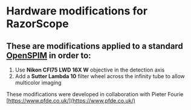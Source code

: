 # Hardware modifications for RazorScope

## These are modifications applied to a standard [OpenSPIM](https://openspim.org/Welcome_to_the_OpenSPIM_Wiki) in order to:

1. Use **Nikon CFI75 LWD 16X W** objective in the detection axis
2. Add a **Sutter Lambda 10** filter wheel across the infinity tube to allow multicolor imaging

These modifications were developed in collaboration with Pieter Fourie [https://www.pfde.co.uk/](https://www.pfde.co.uk/)

